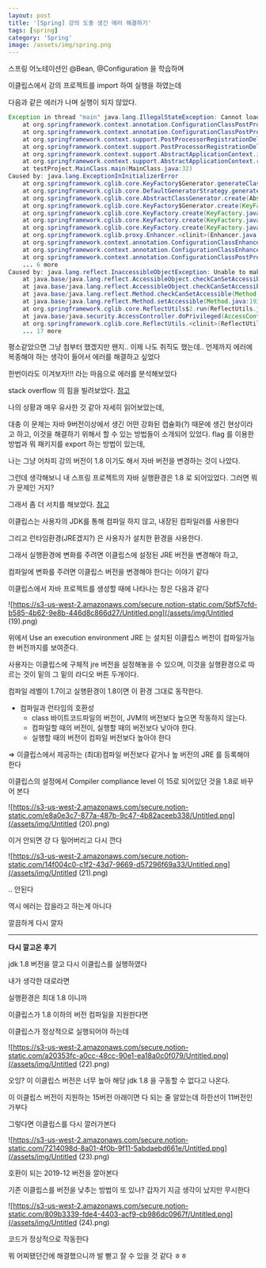 ```yaml
---
layout: post
title: '[Spring] 강의 도중 생긴 에러 해결하기'
tags: [spring]
category: 'Spring'
image: /assets/img/spring.png
---
```

스프링 어노테이션인 @Bean, @Configuration 을 학습하며

이클립스에서 강의 프로젝트를 import 하여 실행을 하였는데

다음과 같은 에러가 나며 실행이 되지 않았다.

```java
Exception in thread "main" java.lang.IllegalStateException: Cannot load configuration class: testProject.configuration.Configuration
	at org.springframework.context.annotation.ConfigurationClassPostProcessor.enhanceConfigurationClasses(ConfigurationClassPostProcessor.java:390)
	at org.springframework.context.annotation.ConfigurationClassPostProcessor.postProcessBeanFactory(ConfigurationClassPostProcessor.java:259)
	at org.springframework.context.support.PostProcessorRegistrationDelegate.invokeBeanFactoryPostProcessors(PostProcessorRegistrationDelegate.java:265)
	at org.springframework.context.support.PostProcessorRegistrationDelegate.invokeBeanFactoryPostProcessors(PostProcessorRegistrationDelegate.java:126)
	at org.springframework.context.support.AbstractApplicationContext.invokeBeanFactoryPostProcessors(AbstractApplicationContext.java:606)
	at org.springframework.context.support.AbstractApplicationContext.refresh(AbstractApplicationContext.java:462)
	at testProject.MainClass.main(MainClass.java:32)
Caused by: java.lang.ExceptionInInitializerError
	at org.springframework.cglib.core.KeyFactory$Generator.generateClass(KeyFactory.java:166)
	at org.springframework.cglib.core.DefaultGeneratorStrategy.generate(DefaultGeneratorStrategy.java:25)
	at org.springframework.cglib.core.AbstractClassGenerator.create(AbstractClassGenerator.java:216)
	at org.springframework.cglib.core.KeyFactory$Generator.create(KeyFactory.java:144)
	at org.springframework.cglib.core.KeyFactory.create(KeyFactory.java:116)
	at org.springframework.cglib.core.KeyFactory.create(KeyFactory.java:108)
	at org.springframework.cglib.core.KeyFactory.create(KeyFactory.java:104)
	at org.springframework.cglib.proxy.Enhancer.<clinit>(Enhancer.java:69)
	at org.springframework.context.annotation.ConfigurationClassEnhancer.newEnhancer(ConfigurationClassEnhancer.java:112)
	at org.springframework.context.annotation.ConfigurationClassEnhancer.enhance(ConfigurationClassEnhancer.java:100)
	at org.springframework.context.annotation.ConfigurationClassPostProcessor.enhanceConfigurationClasses(ConfigurationClassPostProcessor.java:380)
	... 6 more
Caused by: java.lang.reflect.InaccessibleObjectException: Unable to make protected final java.lang.Class java.lang.ClassLoader.defineClass(java.lang.String,byte[],int,int,java.security.ProtectionDomain) throws java.lang.ClassFormatError accessible: module java.base does not "opens java.lang" to unnamed module @31610302
	at java.base/java.lang.reflect.AccessibleObject.checkCanSetAccessible(AccessibleObject.java:357)
	at java.base/java.lang.reflect.AccessibleObject.checkCanSetAccessible(AccessibleObject.java:297)
	at java.base/java.lang.reflect.Method.checkCanSetAccessible(Method.java:199)
	at java.base/java.lang.reflect.Method.setAccessible(Method.java:193)
	at org.springframework.cglib.core.ReflectUtils$2.run(ReflectUtils.java:56)
	at java.base/java.security.AccessController.doPrivileged(AccessController.java:312)
	at org.springframework.cglib.core.ReflectUtils.<clinit>(ReflectUtils.java:46)
	... 17 more
```

평소같았으면 그냥 첨부터 했겠지만 왠지.. 이제 나도 취직도 했는데.. 언제까지 에러에 복종해야 하는 생각이 들어서 에러를 해결하고 싶었다

한번이라도 이겨보자!!! 라는 마음으로 에러를 분석해보았다

stack overflow 의 힘을 빌려보았다. [참고](https://stackoverflow.com/questions/41265266/how-to-solve-inaccessibleobjectexception-unable-to-make-member-accessible-m)

나의 상황과 매우 유사한 것 같아 자세히 읽어보았는데, 

대충 이 문제는 자바 9버전이상에서 생긴 어떤 강화된 캡슐화(?) 때문에 생긴 현상이라고 하고, 이것을 해결하기 위해서 할 수 있는 방법들이 소개되어 있었다. flag 를 이용한 방법과 뭐 패키지를 export 하는 방법이 있는데,

나는 그냥 어차피 강의 버전이 1.8 이기도 해서 자바 버전을 변경하는 것이 나았다.

그런데 생각해보니 내 스프링 프로젝트의 자바 실행환경은 1.8 로 되어있었다. 그러면 뭐가 문제인 거지?

그래서 좀 더 서치를 해보았다. [참고](https://okky.kr/article/410161)

이클립스는 사용자의 JDK를 통해 컴파일 하지 않고, 내장된 컴파일러를 사용한다

그리고 런타임환경(JRE겠지?) 은 사용자가 설치한 환경을 사용한다.

그래서 실행환경에 변화를 주려면 이클립스에 설정된 JRE 버전을 변경해야 하고, 

컴파일에 변화를 주려면 이클립스 버전을 변경해야 한다는 이야기 같다

이클립스에서 자바 프로젝트를 생성할 때에 나타나는 창은 다음과 같다

![https://s3-us-west-2.amazonaws.com/secure.notion-static.com/5bf57cfd-b585-4b62-9e8b-446d8c866d27/Untitled.png](/assets/img/Untitled (19).png)

위에서 Use an execution environment JRE 는 설치된 이클립스 버전이 컴파일가능한 버전까지를 보여준다. 

사용자는 이클립스에 구체적 jre 버전을 설정해놓을 수 있으며,  이것을 실행환경으로 따르는 것이 밑의 그 밑의 라디오 버튼 두개이다. 

컴파일 레벨이 1.7이고 실행환경이 1.8이면 이 환경 그대로 동작한다.

- 컴파일과 런타임의 호환성
    - class 바이트코드파일의 버전이, JVM의 버전보다 높으면 작동하지 않는다.
    - 컴파일할 때의 버전이, 실행할 때의 버전보다 낮아야 한다.
    - 실행할 때의 버전이 컴파일 버전보다 높아야 한다

⇒ 이클립스에서 제공하는 (최대)컴파일 버전보다 같거나 높 버전의 JRE 를 등록해야 한다

이클립스의 설정에서 Compiler compliance level 이 15로 되어있던 것을 1.8로 바꾸어 본다

![https://s3-us-west-2.amazonaws.com/secure.notion-static.com/e8a0e3c7-877a-487b-9c47-4b82aceeb338/Untitled.png](/assets/img/Untitled (20).png)

이거 안되면 걍 다 밀어버리고 다시 깐다

![https://s3-us-west-2.amazonaws.com/secure.notion-static.com/14f004c0-c1f2-43d7-9669-d57296f69a33/Untitled.png](/assets/img/Untitled (21).png)

.. 안된다

역시 에러는 잡을라고 하는게 아니다

깔끔하게 다시 깔자

---

**다시 깔고온 후기**

jdk 1.8 버전을 깔고 다시 이클립스를 실행하였다

내가 생각한 대로라면

실행환경은 최대 1.8 이니까

이클립스가 1.8 이하의 버전 컴파일을 지원한다면

이클립스가 정상적으로 실행되어야 하는데

![https://s3-us-west-2.amazonaws.com/secure.notion-static.com/a20353fc-a0cc-48cc-90e1-ea18a0c0f079/Untitled.png](/assets/img/Untitled (22).png)

오잉? 이 이클립스 버전은 너무 높아 해당 jdk 1.8 을 구동할 수 없다고 나온다.

이 이클립스 버전이 지원하는 15버전 아래이면 다 되는 줄 알았는데 하한선이 11버전인가부다

그렇다면 이클립스를 다시 깔러가본다

![https://s3-us-west-2.amazonaws.com/secure.notion-static.com/7214098d-8a01-4f0b-9f11-5abdaebd661e/Untitled.png](/assets/img/Untitled (23).png)

호환이 되는 2019-12 버전을 깔아본다

기존 이클립스를 버전을 낮추는 방법이 또 있나? 갑자기 지금 생각이 났지만 무시한다

![https://s3-us-west-2.amazonaws.com/secure.notion-static.com/809b3339-fde4-4403-acf9-cb986dc0967f/Untitled.png](/assets/img/Untitled (24).png)

코드가 정상적으로 작동한다

뭐 어찌됐던간에 해결했으니까 발 뻗고 잘 수 있을 것 같다 ㅎㅎ